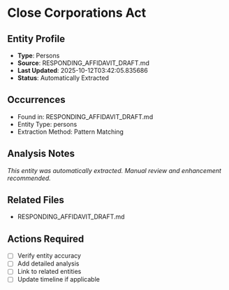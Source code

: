 # Close Corporations Act

## Entity Profile
- **Type**: Persons
- **Source**: RESPONDING_AFFIDAVIT_DRAFT.md
- **Last Updated**: 2025-10-12T03:42:05.835686
- **Status**: Automatically Extracted

## Occurrences
- Found in: RESPONDING_AFFIDAVIT_DRAFT.md
- Entity Type: persons
- Extraction Method: Pattern Matching

## Analysis Notes
*This entity was automatically extracted. Manual review and enhancement recommended.*

## Related Files
- RESPONDING_AFFIDAVIT_DRAFT.md

## Actions Required
- [ ] Verify entity accuracy
- [ ] Add detailed analysis
- [ ] Link to related entities
- [ ] Update timeline if applicable
